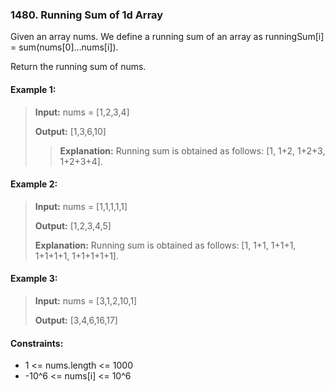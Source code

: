 ### 1480. Running Sum of 1d Array

Given an array nums. We define a running sum of an array as runningSum[i] = sum(nums[0]…nums[i]).

Return the running sum of nums.

#### Example 1:

>**Input:** nums = [1,2,3,4]
> 
>**Output:** [1,3,6,10]
>
> >**Explanation:** Running sum is obtained as follows: [1, 1+2, 1+2+3, 1+2+3+4].

#### Example 2:

>**Input:** nums = [1,1,1,1,1]
> 
>**Output:** [1,2,3,4,5]
>
>**Explanation:** Running sum is obtained as follows: [1, 1+1, 1+1+1, 1+1+1+1, 1+1+1+1+1].

#### Example 3:

>**Input:** nums = [3,1,2,10,1]
> 
>**Output:** [3,4,6,16,17]


#### Constraints:

 - 1 <= nums.length <= 1000
 - -10^6 <= nums[i] <= 10^6
